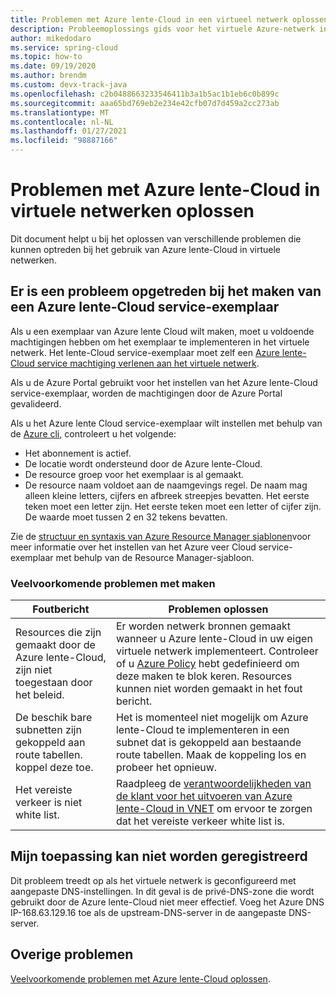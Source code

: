 ```yaml
---
title: Problemen met Azure lente-Cloud in een virtueel netwerk oplossen
description: Probleemoplossings gids voor het virtuele Azure-netwerk in de Cloud.
author: mikedodaro
ms.service: spring-cloud
ms.topic: how-to
ms.date: 09/19/2020
ms.author: brendm
ms.custom: devx-track-java
ms.openlocfilehash: c2b0488663233546411b3a1b5ac1b1eb6c0b899c
ms.sourcegitcommit: aaa65bd769eb2e234e42cfb07d7d459a2cc273ab
ms.translationtype: MT
ms.contentlocale: nl-NL
ms.lasthandoff: 01/27/2021
ms.locfileid: "98887166"
---
```

# <a name="troubleshooting-azure-spring-cloud-in-virtual-networks"></a>Problemen met Azure lente-Cloud in virtuele netwerken oplossen

Dit document helpt u bij het oplossen van verschillende problemen die kunnen optreden bij het gebruik van Azure lente-Cloud in virtuele netwerken.

## <a name="i-encountered-a-problem-with-creating-an-azure-spring-cloud-service-instance"></a>Er is een probleem opgetreden bij het maken van een Azure lente-Cloud service-exemplaar

Als u een exemplaar van Azure lente Cloud wilt maken, moet u voldoende machtigingen hebben om het exemplaar te implementeren in het virtuele netwerk.  Het lente-Cloud service-exemplaar moet zelf een [Azure lente-Cloud service machtiging verlenen aan het virtuele netwerk](spring-cloud-tutorial-deploy-in-azure-virtual-network.md#grant-service-permission-to-the-virtual-network).

Als u de Azure Portal gebruikt voor het instellen van het Azure lente-Cloud service-exemplaar, worden de machtigingen door de Azure Portal gevalideerd.

Als u het Azure lente Cloud service-exemplaar wilt instellen met behulp van de [Azure cli](https://docs.microsoft.com/cli/azure/get-started-with-azure-cli), controleert u het volgende:

- Het abonnement is actief.
- De locatie wordt ondersteund door de Azure lente-Cloud.
- De resource groep voor het exemplaar is al gemaakt.
- De resource naam voldoet aan de naamgevings regel. De naam mag alleen kleine letters, cijfers en afbreek streepjes bevatten. Het eerste teken moet een letter zijn. Het eerste teken moet een letter of cijfer zijn. De waarde moet tussen 2 en 32 tekens bevatten.

Zie de [structuur en syntaxis van Azure Resource Manager sjablonen](https://docs.microsoft.com/azure/azure-resource-manager/resource-group-authoring-templates)voor meer informatie over het instellen van het Azure veer Cloud service-exemplaar met behulp van de Resource Manager-sjabloon.

### <a name="common-creation-issues"></a>Veelvoorkomende problemen met maken

| Foutbericht | Problemen oplossen |
|------|------|
| Resources die zijn gemaakt door de Azure lente-Cloud, zijn niet toegestaan door het beleid. | Er worden netwerk bronnen gemaakt wanneer u Azure lente-Cloud in uw eigen virtuele netwerk implementeert. Controleer of u [Azure Policy](https://docs.microsoft.com/azure/governance/policy/overview) hebt gedefinieerd om deze maken te blok keren. Resources kunnen niet worden gemaakt in het fout bericht. |
| De beschik bare subnetten zijn gekoppeld aan route tabellen. koppel deze toe. | Het is momenteel niet mogelijk om Azure lente-Cloud te implementeren in een subnet dat is gekoppeld aan bestaande route tabellen. Maak de koppeling los en probeer het opnieuw. |
| Het vereiste verkeer is niet white list. | Raadpleeg de [verantwoordelijkheden van de klant voor het uitvoeren van Azure lente-Cloud in VNET](spring-cloud-vnet-customer-responsibilities.md) om ervoor te zorgen dat het vereiste verkeer white list is. |

## <a name="my-application-cant-be-registered"></a>Mijn toepassing kan niet worden geregistreerd

Dit probleem treedt op als het virtuele netwerk is geconfigureerd met aangepaste DNS-instellingen. In dit geval is de privé-DNS-zone die wordt gebruikt door de Azure lente-Cloud niet meer effectief. Voeg het Azure DNS IP-168.63.129.16 toe als de upstream-DNS-server in de aangepaste DNS-server.

## <a name="other-issues"></a>Overige problemen

[Veelvoorkomende problemen met Azure lente-Cloud oplossen](https://docs.microsoft.com/azure/spring-cloud/spring-cloud-troubleshoot).